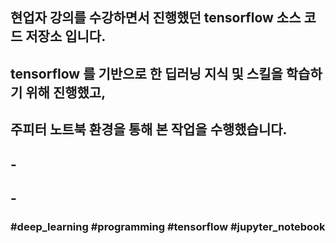 ##
## 현업자 강의를 수강하면서 진행했던 tensorflow 소스 코드 저장소 입니다.
## tensorflow 를 기반으로 한 딥러닝 지식 및 스킬을 학습하기 위해 진행했고,
## 주피터 노트북 환경을 통해 본 작업을 수행했습니다.
## -
## -
### #deep_learning #programming #tensorflow #jupyter_notebook
##

